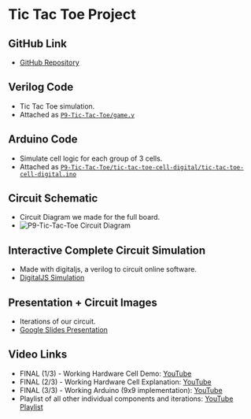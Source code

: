 # Tic Tac Toe Project

## GitHub Link
- [GitHub Repository](https://github.com/rheiformes/P9-Tic-Tac-Toe)

## Verilog Code
- Tic Tac Toe simulation.
- Attached as [`P9-Tic-Tac-Toe/game.v`](https://github.com/rheiformes/P9-Tic-Tac-Toe/blob/main/game.v)

## Arduino Code
- Simulate cell logic for each group of 3 cells.
- Attached as [`P9-Tic-Tac-Toe/tic-tac-toe-cell-digital/tic-tac-toe-cell-digital.ino`](https://github.com/rheiformes/P9-Tic-Tac-Toe/blob/main/tic-tac-toe-cell-digital/tic-tac-toe-cell-digital.ino)

## Circuit Schematic
- Circuit Diagram we made for the full board.
- ![P9-Tic-Tac-Toe Circuit Diagram](https://github.com/rheiformes/P9-Tic-Tac-Toe/P9-Tic-Tac-Toe/Circuit-Diagram.png)

## Interactive Complete Circuit Simulation
- Made with digitaljs, a verilog to circuit online software.
- [DigitalJS Simulation](https://digitaljs.tilk.eu/#def9bfcd2df1e82de4d66e9b51ae91af79fc85e7ba49574791cfb851f395c338)

## Presentation + Circuit Images
- Iterations of our circuit.
- [Google Slides Presentation](https://docs.google.com/presentation/d/15dT73A3SDdn_gatiY86jl8kHWy6hqfqP7lYe5NfC344/edit?usp=sharing)

## Video Links
- FINAL (1/3) - Working Hardware Cell Demo: [YouTube](https://www.youtube.com/watch?v=7qzRBxdiG-A&list=PLJ1Xp2dV--kBbO0Xptr8TPsjpYuIhW45s&index=1)
- FINAL (2/3) - Working Hardware Cell Explanation: [YouTube](https://www.youtube.com/watch?v=Xxu8eF-Rz0Y&list=PLJ1Xp2dV--kBbO0Xptr8TPsjpYuIhW45s&index=2)
- FINAL (3/3) - Working Arduino (9x9 implementation): [YouTube](https://www.youtube.com/watch?v=bKB70e6Feds&list=PLJ1Xp2dV--kBbO0Xptr8TPsjpYuIhW45s&index=3)
- Playlist of all other individual components and iterations: [YouTube Playlist](https://www.youtube.com/playlist?list=PLJ1Xp2dV--kBbO0Xptr8TPsjpYuIhW45s)
